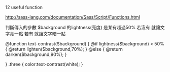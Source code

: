 12 useful function

http://sass-lang.com/documentation/Sass/Script/Functions.html




判斷傳入的參數 $background  的lightness(亮度) 是某有超過50%
若沒有 就讓文字亮一點
若有 就讓文字暗一點


@function text-contrast($background) {
    @if lightness($background) < 50% {
        @return lighten($background,70%);
    } @else {
        @return darken($background,90%);
    }

}
.three {
    color:text-contrast(white);
}
